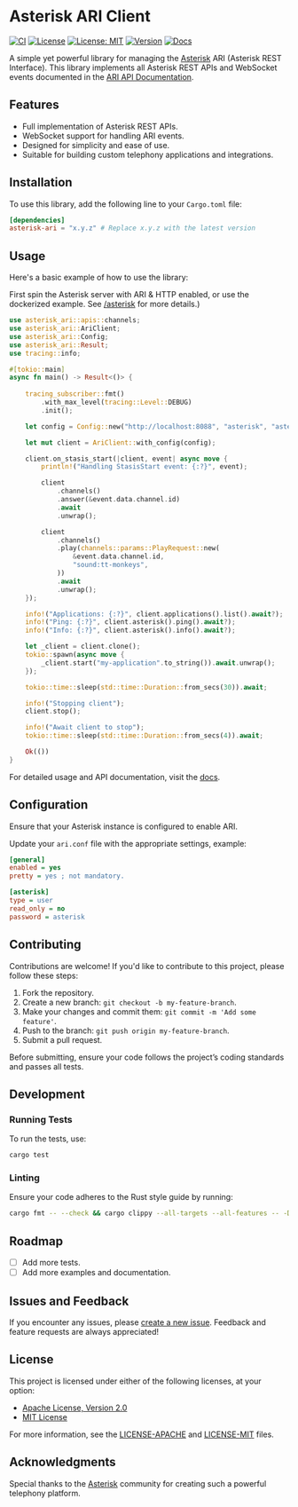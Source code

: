 # Asterisk ARI Client

[![CI](https://github.com/jbernavaprah/asterisk-ari-rs/actions/workflows/ci.yml/badge.svg)](https://github.com/jbernavaprah/asterisk-ari-rs/actions/workflows/ci.yml)
[![License](https://img.shields.io/badge/License-Apache-blue.svg)](LICENSE-APACHE)
[![License: MIT](https://img.shields.io/badge/License-MIT-yellow.svg)](LICENSE-MIT)
[![Version](https://img.shields.io/crates/v/asterisk-ari-rs)](https://crates.io/crates/asterisk-ari-rs)
[![Docs](https://docs.rs/asterisk-ari-rs/badge.svg)](https://docs.rs/asterisk-ari-rs)

A simple yet powerful library for managing the [Asterisk](https://www.asterisk.org/) ARI (Asterisk REST Interface). This library implements all Asterisk REST APIs and WebSocket events documented in the [ARI API Documentation](https://docs.asterisk.org/Latest_API/API_Documentation/Asterisk_REST_Interface/).

## Features

- Full implementation of Asterisk REST APIs.
- WebSocket support for handling ARI events.
- Designed for simplicity and ease of use.
- Suitable for building custom telephony applications and integrations.

## Installation

To use this library, add the following line to your `Cargo.toml` file:

```toml
[dependencies]
asterisk-ari = "x.y.z" # Replace x.y.z with the latest version
```

## Usage

Here's a basic example of how to use the library:

First spin the Asterisk server with ARI & HTTP enabled, or use the dockerized example. See [/asterisk](/asterisk/README.md) for more details.)

```rust
use asterisk_ari::apis::channels;
use asterisk_ari::AriClient;
use asterisk_ari::Config;
use asterisk_ari::Result;
use tracing::info;

#[tokio::main]
async fn main() -> Result<()> {
    
    tracing_subscriber::fmt()
        .with_max_level(tracing::Level::DEBUG)
        .init();

    let config = Config::new("http://localhost:8088", "asterisk", "asterisk");

    let mut client = AriClient::with_config(config);

    client.on_stasis_start(|client, event| async move {
        println!("Handling StasisStart event: {:?}", event);

        client
            .channels()
            .answer(&event.data.channel.id)
            .await
            .unwrap();

        client
            .channels()
            .play(channels::params::PlayRequest::new(
                &event.data.channel.id,
                "sound:tt-monkeys",
            ))
            .await
            .unwrap();
    });

    info!("Applications: {:?}", client.applications().list().await?);
    info!("Ping: {:?}", client.asterisk().ping().await?);
    info!("Info: {:?}", client.asterisk().info().await?);

    let _client = client.clone();
    tokio::spawn(async move {
        _client.start("my-application".to_string()).await.unwrap();
    });

    tokio::time::sleep(std::time::Duration::from_secs(30)).await;

    info!("Stopping client");
    client.stop();

    info!("Await client to stop");
    tokio::time::sleep(std::time::Duration::from_secs(4)).await;

    Ok(())
}

```

For detailed usage and API documentation, visit the [docs](https://docs.rs/asterisk-ari-rs).

## Configuration

Ensure that your Asterisk instance is configured to enable ARI. 

Update your `ari.conf` file with the appropriate settings, example:

```ini
[general]
enabled = yes
pretty = yes ; not mandatory.

[asterisk]
type = user
read_only = no
password = asterisk
```

## Contributing

Contributions are welcome! If you'd like to contribute to this project, please follow these steps:

1. Fork the repository.
2. Create a new branch: `git checkout -b my-feature-branch`.
3. Make your changes and commit them: `git commit -m 'Add some feature'`.
4. Push to the branch: `git push origin my-feature-branch`.
5. Submit a pull request.

Before submitting, ensure your code follows the project’s coding standards and passes all tests.

## Development

### Running Tests

To run the tests, use:

```bash
cargo test
```

### Linting

Ensure your code adheres to the Rust style guide by running:

```bash
cargo fmt -- --check && cargo clippy --all-targets --all-features -- -D warnings
```

## Roadmap

- [ ] Add more tests.
- [ ] Add more examples and documentation.

## Issues and Feedback

If you encounter any issues, please [create a new issue](https://github.com/jbernavaprah/asterisk-ari-rs/issues). Feedback and feature requests are always appreciated!

## License

This project is licensed under either of the following licenses, at your option:

- [Apache License, Version 2.0](LICENSE-APACHE)
- [MIT License](LICENSE-MIT)

For more information, see the [LICENSE-APACHE](LICENSE-APACHE) and [LICENSE-MIT](LICENSE-MIT) files.

## Acknowledgments

Special thanks to the [Asterisk](https://www.asterisk.org/) community for creating such a powerful telephony platform.

